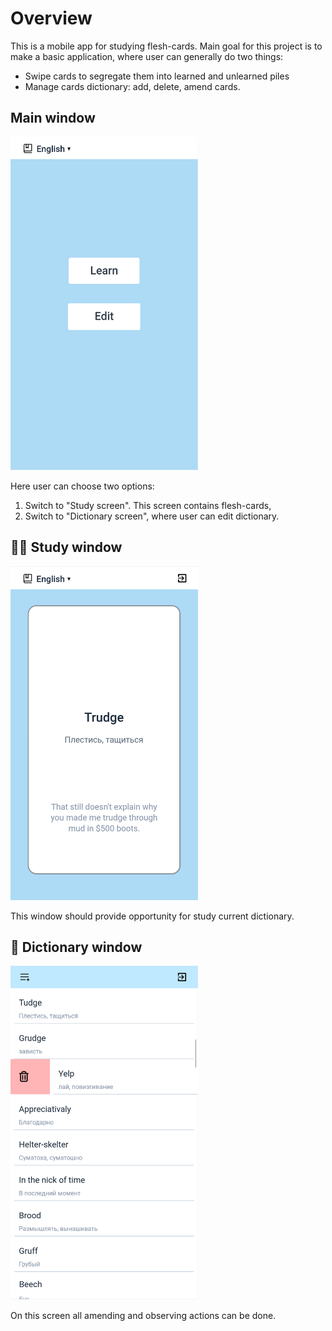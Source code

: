 # Overview
<!-- [![Build Status](https://travis-ci.org/joemccann/dillinger.svg?branch=master)](https://travis-ci.org/joemccann/dillinger) -->

This is a mobile app for studying flesh-cards. Main goal for this project is to make a basic application, where user can generally do two things:
- Swipe cards to segregate them into learned and unlearned piles
- Manage cards dictionary: add, delete, amend cards.

## Main window
<img src='source/_static/main.png' width='300'>

Here user can choose two options:
1. Switch to "Study screen". This screen contains flesh-cards,
2. Switch to "Dictionary screen", where user can edit dictionary.

## :technologist: Study window
<img src='source/_static/study.png' width='300'>

This window should provide opportunity for study current dictionary.

## :memo: Dictionary window
<img src='source/_static/dict_list.png' width='300'>

On this screen all amending and observing actions can be done.
